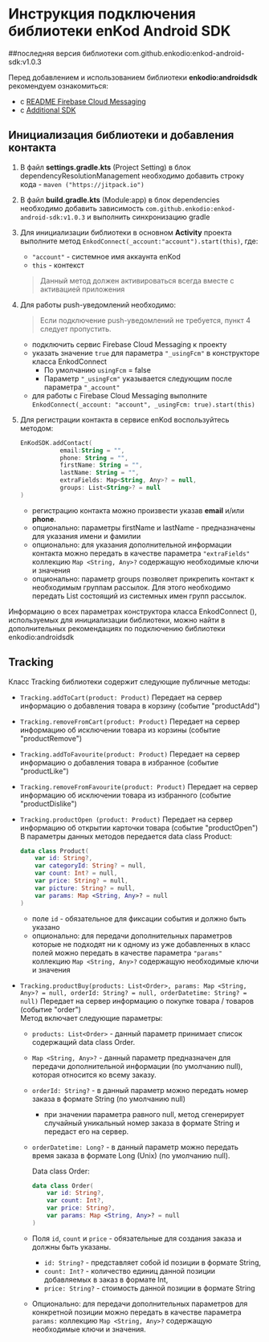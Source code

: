 ﻿# Инструкция подключения библиотеки enKod Android SDK

##последняя версия библиотеки com.github.enkodio:enkod-android-sdk:v1.0.3

Перед добавлением и использованием библиотеки **enkodio:androidsdk** рекомендуем ознакомиться:

- с [README Firebase Cloud Messaging](<README Firebase Cloud Messaging.md>)
- с [Additional SDK](<Additional SDK.md>)

## Инициализация библиотеки и добавления контакта

1. В файл **settings.gradle.kts** (Project Setting) в блок dependencyResolutionManagement необходимо добавить строку кода  -  `maven ("https://jitpack.io")`

2. В файл **build.gradle.kts** (Module:app) в блок dependencies необходимо добавить зависимость `com.github.enkodio:enkod-android-sdk:v1.0.3` и выполнить синхронизацию gradle

3. Для инициализации библиотеки в основном **Activity** проекта выполните метод `EnkodConnect(_account:"account").start(this)`, где:

   - `"account"` - системное имя аккаунта enKod
   - `this` - контекст

    > Данный метод должен активироваться всегда вместе с активацией приложения

4. Для работы push-уведомлений необходимо:

    > Если подключение push-уведомлений не требуется, пункт 4 следует пропустить.

   - подключить сервис Firebase Cloud Messaging к проекту
   - указать значение `true` для параметра `"_usingFcm"` в конструкторе класса EnkodConnect
     - По умолчанию `usingFcm` = false
     - Параметр `"_usingFcm"` указывается следующим после параметра `"_account"`
   - для работы с Firebase Cloud Messaging выполните `EnkodConnect(_account: "account", _usingFcm: true).start(this)`
  
5. Для регистрации контакта в сервисе enKod воспользуйтесь методом: 
   ```kotlin
   EnKodSDK.addContact(
              email:String = "",
              phone: String = "", 
              firstName: String = "", 
              lastName: String = "", 
              extraFields: Map<String, Any>? = null,
              groups: List<String>? = null
   )
   ```
   - регистрацию контакта можно произвести указав **email** и/или **phone**.
   - опционально: параметры firstName и lastName - предназначены для указания имени и фамилии
   - опционально: для указания дополнительной информации контакта можно передать в качестве параметра `"extraFields"` коллекцию `Map <String, Any>?` содержащую необходимые ключи и значения
   - опционально: параметр groups позволяет прикрепить контакт к необходимым группам рассылок. Для этого необходимо передать List<String> состоящий из системных имен групп рассылок.

Информацию о всех параметрах конструктора класса EnkodConnect (), используемых для инициализации библиотеки, можно найти в дополнительных рекомендациях по подключению библиотеки enkodio:androidsdk

## Tracking

Класс Tracking библиотеки содержит следующие публичные методы:

- `Tracking.addToCart(product: Product)` Передает на сервер информацию о добавления товара в корзину (событие "productAdd")
- `Tracking.removeFromCart(product: Product)` Передает на сервер информацию об исключении товара из корзины (событие "productRemove")
- `Tracking.addToFavourite(product: Product)` Передает на сервер информацию о добавления товара в избранное (событие "productLike")
- `Tracking.removeFromFavourite(product: Product)` Передает на сервер информацию об исключении товара из избранного (событие "productDislike")
- `Tracking.productOpen (product: Product)` Передает на сервер информацию об открытии карточки товара (событие "productOpen")\
В параметры данных методов передается data class Product:

    ```kotlin
    data class Product(
        var id: String?,
        var categoryId: String? = null,
        var count: Int? = null,
        var price: String? = null,
        var picture: String? = null,
        var params: Map <String, Any>? = null
    )
    ```

  - поле `id` - обязательное для фиксации события и должно быть указано
  - опционально: для передачи дополнительных параметров которые не подходят ни к одному из уже добавленных в класс полей можно передать в качестве параметра `"params"` коллекцию `Map <String, Any>?` содержащую необходимые ключи и значения

- `Tracking.productBuy(products: List<Order>, params: Map <String, Any>? = null, orderId: String? = null, orderDatetime: String? = null)` Передает на сервер информацию о покупке товара / товаров (событие "order")\
Метод включает следующие параметры:

  - `products: List<Order>` - данный параметр принимает список содержащий data class Order.
  - `Map <String, Any>?` - данный параметр предназначен для передачи дополнительной информации (по умолчанию null), которая относится ко всему заказу.  
  - `orderId: String?` - в данный параметр можно передать номер заказа в формате String (по умолчанию null)
    - при значении параметра равного null, метод сгенерирует случайный уникальный номер заказа в формате String и передаст его на сервер.
  - `orderDatetime: Long?` - в данный параметр можно передать время заказа в формате Long (Unix) (по умолчанию null).

    Data class Order:

    ```kotlin
    data class Order(
        var id: String?,
        var count: Int?,
        var price: String?,
        var params: Map <String, Any>? = null
    )
    ```

  - Поля `id`, `count` и `price` - обязательные для создания заказа и должны быть указаны.
    - `id: String?` - представляет собой id позиции в формате String,
    - `count: Int?` - количество единиц данной позиции добавляемых в заказ в формате Int, 
    - `price: String?` - стоимость данной позиции в формате String
  - Опционально: для передачи дополнительных параметров для конкретной позиции можно передать в качестве параметра `params:`
  коллекцию `Map <String, Any>?` содержащую необходимые ключи и значения.
